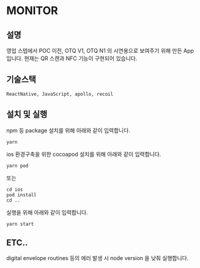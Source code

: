 # MONITOR

## 설명
영업 스텝에서 POC 이전, OTQ V1, OTQ N1 의 시연용으로 보여주기 위해 만든 App 입니다.
현재는 QR 스캔과 NFC 기능이 구현되어 있습니다.

## 기술스택
```ReactNative, JavaScript, apollo, recoil```

## 설치 및 실행
npm 등 package 설치를 위해 아래와 같이 입력합니다.
```
yarn
```

ios 환경구축을 위한 cocoapod 설치를 위해 아래와 같이 입력합니다.
```
yarn pod
```
또는
```
cd ios
pod install
cd ..
```

실행을 위해 아래와 같이 입력합니다.
```
yarn start
```

## ETC..
digital envelope routines 등의 에러 발생 시 node version 을 낮춰 실행합니다.
